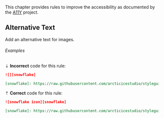 This chapter provides rules to improve the accessibility as documented by the [A11Y][a11y] project.

## Alternative Text

Add an alternative text for images.

###### Examples

⇣ **Incorrect** code for this rule:

<!-- prettier-ignore-start -->

```markdown
![][snowflake]

[snowflake]: https://raw.githubusercontent.com/arcticicestudio/styleguide-markdown/main/src/assets/snowflake.png
```

<!-- prettier-ignore-end -->

⇡ **Correct** code for this rule:

```markdown
![snowflake icon][snowflake]

[snowflake]: https://raw.githubusercontent.com/arcticicestudio/styleguide-markdown/main/src/assets/snowflake.png
```

[a11y]: https://a11yproject.com
